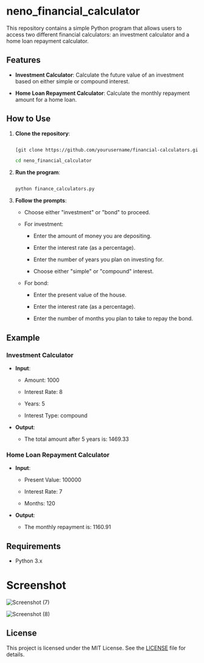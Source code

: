 # neno_financial_calculator

 
This repository contains a simple Python program that allows users to access two different financial calculators: an investment calculator and a home loan repayment calculator.
 
## Features
 
- **Investment Calculator**: Calculate the future value of an investment based on either simple or compound interest.

- **Home Loan Repayment Calculator**: Calculate the monthly repayment amount for a home loan.
 
## How to Use
 
1. **Clone the repository**:

    ```sh

    [git clone https://github.com/yourusername/financial-calculators.git](https://github.com/Euqifout/neno_financial_calculator.git)

    cd neno_financial_calculator

    ```
 
2. **Run the program**:

    ```sh

    python finance_calculators.py

    ```
 
3. **Follow the prompts**:

    - Choose either "investment" or "bond" to proceed.

    - For investment:

        - Enter the amount of money you are depositing.

        - Enter the interest rate (as a percentage).

        - Enter the number of years you plan on investing for.

        - Choose either "simple" or "compound" interest.

    - For bond:

        - Enter the present value of the house.

        - Enter the interest rate (as a percentage).

        - Enter the number of months you plan to take to repay the bond.
 
## Example
 
### Investment Calculator

- **Input**:

  - Amount: 1000

  - Interest Rate: 8

  - Years: 5

  - Interest Type: compound

- **Output**:

  - The total amount after 5 years is: 1469.33
 
### Home Loan Repayment Calculator

- **Input**:

  - Present Value: 100000

  - Interest Rate: 7

  - Months: 120

- **Output**:

  - The monthly repayment is: 1160.91
 
## Requirements
 
- Python 3.x
 
# Screenshot

![Screenshot (7)](https://github.com/Euqifout/neno_financial_calculator/assets/169250085/dc41c49f-f258-4bb2-b4f4-b0784c7e523c)
 
![Screenshot (8)](https://github.com/Euqifout/neno_financial_calculator/assets/169250085/a1aef58a-6005-4539-8232-fcd24170cc92)
 
 
## License
 
This project is licensed under the MIT License. See the [LICENSE](LICENSE) file for details.

 
